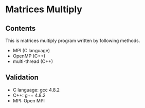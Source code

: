# Matrices Multiply

## Contents

This is matrices multiply program written by following methods.

* MPI (C language)
* OpenMP (C++)
* multi-thread (C++)

## Validation

* C language: gcc 4.8.2
* C++: g++ 4.8.2
* MPI: Open MPI
